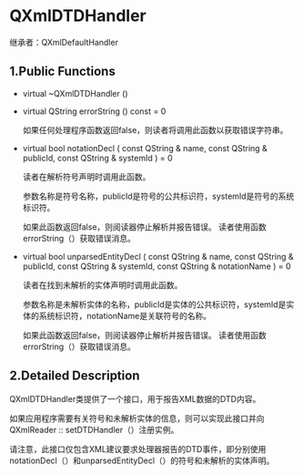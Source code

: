 # QXmlDTDHandler

继承者：QXmlDefaultHandler

## 1.Public Functions

- virtual	~QXmlDTDHandler ()

- virtual QString	errorString () const = 0

  如果任何处理程序函数返回false，则读者将调用此函数以获取错误字符串。

- virtual bool	notationDecl ( const QString & name, const QString & publicId, const QString & systemId ) = 0

  读者在解析符号声明时调用此函数。

  参数名称是符号名称，publicId是符号的公共标识符，systemId是符号的系统标识符。

  如果此函数返回false，则阅读器停止解析并报告错误。 读者使用函数errorString（）获取错误消息。

- virtual bool	unparsedEntityDecl ( const QString & name, const QString & publicId, const QString & systemId, const QString & notationName ) = 0

  读者在找到未解析的实体声明时调用此函数。

  参数名称是未解析实体的名称，publicId是实体的公共标识符，systemId是实体的系统标识符，notationName是关联符号的名称。

  如果此函数返回false，则阅读器停止解析并报告错误。 读者使用函数errorString（）获取错误消息。

## 2.Detailed Description

QXmlDTDHandler类提供了一个接口，用于报告XML数据的DTD内容。

如果应用程序需要有关符号和未解析实体的信息，则可以实现此接口并向QXmlReader :: setDTDHandler（）注册实例。

请注意，此接口仅包含XML建议要求处理器报告的DTD事件，即分别使用notationDecl（）和unparsedEntityDecl（）的符号和未解析的实体声明。